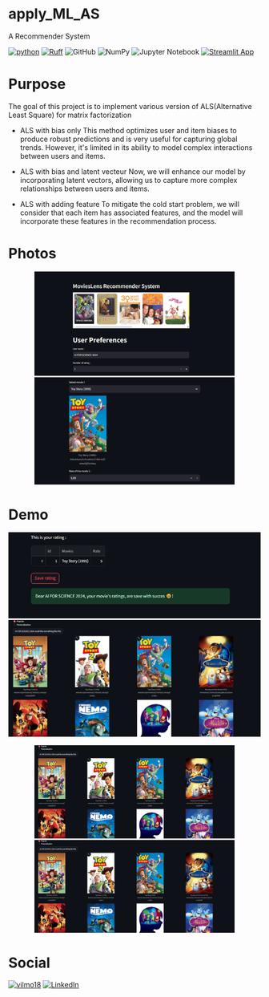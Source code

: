 # apply_ML_AS
A Recommender System

[![python](https://img.shields.io/badge/Python-14354C?style=for-the-badge&logo=python&logoColor=white)](https://www.python.org)
[![Ruff](https://img.shields.io/endpoint?url=https://raw.githubusercontent.com/astral-sh/ruff/main/assets/badge/v2.json)](https://github.com/astral-sh/ruff)
![GitHub](https://img.shields.io/badge/github-%23121011.svg?style=for-the-badge&logo=github&logoColor=white)
![NumPy](https://img.shields.io/badge/numpy-%23013243.svg?style=for-the-badge&logo=numpy&logoColor=white)
![Jupyter Notebook](https://img.shields.io/badge/jupyter-%23FA0F00.svg?style=for-the-badge&logo=jupyter&logoColor=white)
[![Streamlit App](https://static.streamlit.io/badges/streamlit_badge_black_white.svg)](https://ml-at-scale-movies-lens-recommender-system.streamlit.app)

# Purpose 
The goal of this project is to implement various version of ALS(Alternative Least Square) for matrix factorization
- ALS with bias only
This method optimizes user and item biases to produce robust predictions and is very useful for capturing global trends. However, it's limited in its ability to model complex interactions between users and items.

- ALS with bias and latent vecteur
Now, we will enhance our model by incorporating latent vectors, allowing us to capture more complex relationships between users and items.

- ALS with adding feature
 To mitigate the cold start problem, we will consider that each item has associated features, and the model will incorporate these features in the recommendation process.

# Photos
<p align="center">
  <img src="file_readme/info.png" alt="Information" width="400"/>
  <img src="file_readme/rating.png" alt="Rating" width="400"/>
</p>

 
# Demo
![Photo](file_readme/saving.png)
![Photo](file_readme/prediction.png)
<p align="center">
  <img src="file_readme/prediction.png" alt="Information" width="400"/>
  <img src="file_readme/prediction.png" alt="Rating" width="400"/>
</p>

# Social
[![vilmo18](https://img.shields.io/badge/GitHub-100000?style=for-the-badge&logo=github&logoColor=white)](https://github.com/Vilmo18)
[![LinkedIn](https://img.shields.io/badge/LinkedIn-0077B5?style=for-the-badge&logo=linkedin&logoColor=white)](https://www.linkedin.com/in/yvan-carr%C3%A9-8230442b1/)





